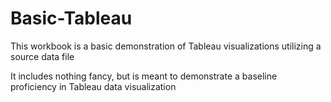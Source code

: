 # Basic-Tableau

This workbook is a basic demonstration of Tableau visualizations utilizing a source data file 

It includes nothing fancy, but is meant to demonstrate a baseline proficiency in Tableau data visualization
